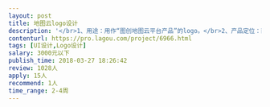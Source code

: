 ```yaml
---                
layout: post       
title: 地图云logo设计           
description: '</br>1、用途：用作“图创地图云平台产品”的logo。</br>2、产品定位：面向政府、面向企业的专业地图云服务平台，支持公有云、私有云、混合云部署；域名为：71ditu.com，其中“71”是“企业”的谐音；</br>      （1）有着很好的用户体验：地图流畅无卡顿，地图设计及配图更加简洁、灵活、高效，地图服务发布更快速，所见即所得；支持二三维一体化；支持行业应用；</br>      （2）具有行业数据及大数据的可视化、直观化应用的承载能力；</br>3、logo设计要求：简洁、大气、新颖、易识别，视觉冲击力强，符合政府及行业客户的审美。</br>'     
contenturl: https://pro.lagou.com/project/6966.html      
tags: [UI设计,Logo设计]            
salary: 3000元以下          
publish_time: 2018-03-27 18:26:42         
review: 1028人                   
apply: 15人                   
recommend: 1人                   
time_range: 2-4周              
---                 
```

